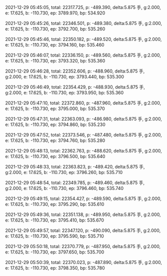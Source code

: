 2021-12-29 05:45:05, total: 22317.725, p: -489.390, delta:5.875 手, g:2.000, e: 17.625, b: -110.730, ep: 3789.970, bp: 534.920

2021-12-29 05:45:26, total: 22346.501, p: -489.380, delta:5.875 手, g:2.000, e: 17.625, b: -110.730, ep: 3792.700, bp: 535.260

2021-12-29 05:45:46, total: 22350.182, p: -489.520, delta:5.875 手, g:2.000, e: 17.625, b: -110.730, ep: 3794.160, bp: 535.460

2021-12-29 05:46:07, total: 22336.150, p: -489.560, delta:5.875 手, g:2.000, e: 17.625, b: -110.730, ep: 3793.320, bp: 535.360

2021-12-29 05:46:28, total: 22352.606, p: -488.960, delta:5.875 手, g:2.000, e: 17.625, b: -110.730, ep: 3793.440, bp: 535.300

2021-12-29 05:46:49, total: 22354.429, p: -488.930, delta:5.875 手, g:2.000, e: 17.625, b: -110.730, ep: 3793.950, bp: 535.360

2021-12-29 05:47:10, total: 22372.860, p: -487.960, delta:5.875 手, g:2.000, e: 17.625, b: -110.730, ep: 3795.000, bp: 535.370

2021-12-29 05:47:31, total: 22363.093, p: -486.980, delta:5.875 手, g:2.000, e: 17.625, b: -110.730, ep: 3794.860, bp: 535.230

2021-12-29 05:47:52, total: 22373.546, p: -487.480, delta:5.875 手, g:2.000, e: 17.625, b: -110.730, ep: 3794.760, bp: 535.280

2021-12-29 05:48:13, total: 22362.763, p: -488.620, delta:5.875 手, g:2.000, e: 17.625, b: -110.730, ep: 3796.500, bp: 535.640

2021-12-29 05:48:33, total: 22363.823, p: -489.420, delta:5.875 手, g:2.000, e: 17.625, b: -110.730, ep: 3796.260, bp: 535.710

2021-12-29 05:48:54, total: 22349.785, p: -489.460, delta:5.875 手, g:2.000, e: 17.625, b: -110.730, ep: 3796.460, bp: 535.740

2021-12-29 05:49:15, total: 22354.427, p: -489.590, delta:5.875 手, g:2.000, e: 17.625, b: -110.730, ep: 3795.290, bp: 535.610

2021-12-29 05:49:36, total: 22351.138, p: -489.950, delta:5.875 手, g:2.000, e: 17.625, b: -110.730, ep: 3795.410, bp: 535.670

2021-12-29 05:49:57, total: 22347.120, p: -490.090, delta:5.875 手, g:2.000, e: 17.625, b: -110.730, ep: 3795.590, bp: 535.710

2021-12-29 05:50:18, total: 22370.779, p: -487.950, delta:5.875 手, g:2.000, e: 17.625, b: -110.730, ep: 3797.650, bp: 535.700

2021-12-29 05:50:39, total: 22370.023, p: -487.890, delta:5.875 手, g:2.000, e: 17.625, b: -110.730, ep: 3798.350, bp: 535.780